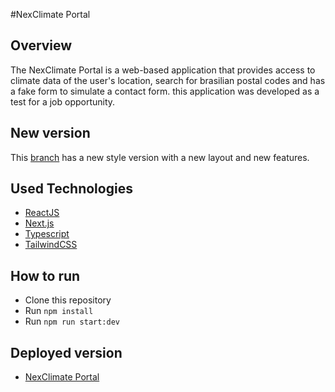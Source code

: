 #NexClimate Portal

## Overview

The NexClimate Portal is a web-based application that provides access to climate data of the user's location, search for brasilian postal codes and has a fake form to simulate a contact form.
this application was developed as a test for a job opportunity.

## New version
This [branch](https://github.com/brandao-rafael/nexclimate-portal/tree/brandao-rafael-nexclimate-portal-v2) has a new style version with a new layout and new features.
## Used Technologies
- [ReactJS](https://reactjs.org/)
- [Next.js](https://nextjs.org/)
- [Typescript](https://www.typescriptlang.org/)
- [TailwindCSS](https://tailwindcss.com/)

## How to run
- Clone this repository
- Run `npm install`
- Run `npm run start:dev`

## Deployed version
- [NexClimate Portal](https://nexclimate-portal.vercel.app/)



